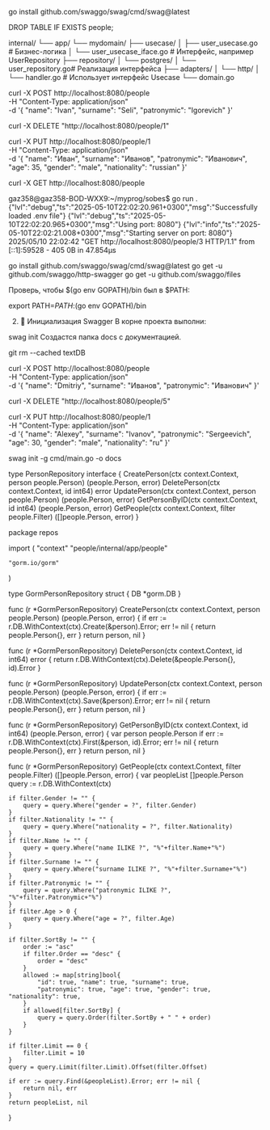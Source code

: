 go install github.com/swaggo/swag/cmd/swag@latest

DROP TABLE IF EXISTS people;


internal/
└── app/
    └── mydomain/
        ├── usecase/
        │   ├── user_usecase.go        # Бизнес-логика
        │   └── user_usecase_iface.go  # Интерфейс, например UserRepository
        ├── repository/
        │   └── postgres/
        │       └── user_repository.go# Реализация интерфейса
        ├── adapters/
        │   └── http/
        │       └── handler.go         # Использует интерфейс Usecase
        └── domain.go


 curl -X POST http://localhost:8080/people \
  -H "Content-Type: application/json" \
  -d '{
    "name": "Ivan",
    "surname": "Seli",
    "patronymic": "Igorevich"
}'

curl -X DELETE "http://localhost:8080/people/1"


curl -X PUT http://localhost:8080/people/1 \
  -H "Content-Type: application/json" \
  -d '{
    "name": "Иван",
    "surname": "Иванов",
    "patronymic": "Иванович",
    "age": 35,
    "gender": "male",
    "nationality": "russian"
  }'


  curl -X GET http://localhost:8080/people

  gaz358@gaz358-BOD-WXX9:~/myprog/sobes$ go run .
{"lvl":"debug","ts":"2025-05-10T22:02:20.961+0300","msg":"Successfully loaded .env file"}
{"lvl":"debug","ts":"2025-05-10T22:02:20.965+0300","msg":"Using port: 8080"}
{"lvl":"info","ts":"2025-05-10T22:02:21.008+0300","msg":"Starting server on port: 8080"}
2025/05/10 22:02:42 "GET http://localhost:8080/people/3 HTTP/1.1" from [::1]:59528 - 405 0B in 47.854µs








go install github.com/swaggo/swag/cmd/swag@latest
go get -u github.com/swaggo/http-swagger
go get -u github.com/swaggo/files

Проверь, чтобы $(go env GOPATH)/bin был в $PATH:


export PATH=$PATH:$(go env GOPATH)/bin

2. 📂 Инициализация Swagger
В корне проекта выполни:


swag init
Создастся папка docs с документацией.


git rm --cached textDB


curl -X POST http://localhost:8080/people \
  -H "Content-Type: application/json" \
  -d '{
    "name": "Dmitriy",
    "surname": "Иванов",
    "patronymic": "Иванович"
  }'

  curl -X DELETE "http://localhost:8080/people/5"


  curl -X PUT http://localhost:8080/people/1 \
  -H "Content-Type: application/json" \
  -d '{
    "name": "Alexey",
    "surname": "Ivanov",
    "patronymic": "Sergeevich",
    "age": 30,
    "gender": "male",
    "nationality": "ru"
  }'

  
swag init -g cmd/main.go -o docs




type PersonRepository interface {
	CreatePerson(ctx context.Context, person people.Person) (people.Person, error)
	DeletePerson(ctx context.Context, id int64) error
	UpdatePerson(ctx context.Context, person people.Person) (people.Person, error)
	GetPersonByID(ctx context.Context, id int64) (people.Person, error)
	GetPeople(ctx context.Context, filter people.Filter) ([]people.Person, error)
}


package repos

import (
	"context"
	"people/internal/app/people"

	"gorm.io/gorm"
)

type GormPersonRepository struct {
	DB *gorm.DB
}

func (r *GormPersonRepository) CreatePerson(ctx context.Context, person people.Person) (people.Person, error) {
	if err := r.DB.WithContext(ctx).Create(&person).Error; err != nil {
		return people.Person{}, err
	}
	return person, nil
}

func (r *GormPersonRepository) DeletePerson(ctx context.Context, id int64) error {
	return r.DB.WithContext(ctx).Delete(&people.Person{}, id).Error
}

func (r *GormPersonRepository) UpdatePerson(ctx context.Context, person people.Person) (people.Person, error) {
	if err := r.DB.WithContext(ctx).Save(&person).Error; err != nil {
		return people.Person{}, err
	}
	return person, nil
}

func (r *GormPersonRepository) GetPersonByID(ctx context.Context, id int64) (people.Person, error) {
	var person people.Person
	if err := r.DB.WithContext(ctx).First(&person, id).Error; err != nil {
		return people.Person{}, err
	}
	return person, nil
}

func (r *GormPersonRepository) GetPeople(ctx context.Context, filter people.Filter) ([]people.Person, error) {
	var peopleList []people.Person
	query := r.DB.WithContext(ctx)

	if filter.Gender != "" {
		query = query.Where("gender = ?", filter.Gender)
	}
	if filter.Nationality != "" {
		query = query.Where("nationality = ?", filter.Nationality)
	}
	if filter.Name != "" {
		query = query.Where("name ILIKE ?", "%"+filter.Name+"%")
	}
	if filter.Surname != "" {
		query = query.Where("surname ILIKE ?", "%"+filter.Surname+"%")
	}
	if filter.Patronymic != "" {
		query = query.Where("patronymic ILIKE ?", "%"+filter.Patronymic+"%")
	}
	if filter.Age > 0 {
		query = query.Where("age = ?", filter.Age)
	}

	if filter.SortBy != "" {
		order := "asc"
		if filter.Order == "desc" {
			order = "desc"
		}
		allowed := map[string]bool{
			"id": true, "name": true, "surname": true,
			"patronymic": true, "age": true, "gender": true, "nationality": true,
		}
		if allowed[filter.SortBy] {
			query = query.Order(filter.SortBy + " " + order)
		}
	}

	if filter.Limit == 0 {
		filter.Limit = 10
	}
	query = query.Limit(filter.Limit).Offset(filter.Offset)

	if err := query.Find(&peopleList).Error; err != nil {
		return nil, err
	}
	return peopleList, nil
}

